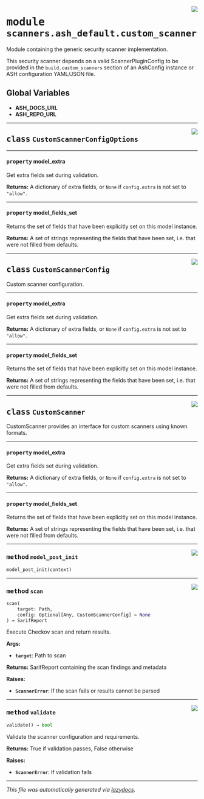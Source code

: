 <!-- markdownlint-disable -->

<a href="https://github.com/example/my-project/blob/main/src/automated_security_helper/scanners/ash_default/custom_scanner.py#L0"><img align="right" style="float:right;" src="https://img.shields.io/badge/-source-cccccc?style=flat-square"></a>

# <kbd>module</kbd> `scanners.ash_default.custom_scanner`
Module containing the generic security scanner implementation.

This security scanner depends on a valid ScannerPluginConfig to be provided in the `build.custom_scanners` section of an AshConfig instance or ASH configuration YAML/JSON file.

**Global Variables**
---------------
- **ASH_DOCS_URL**
- **ASH_REPO_URL**


---

<a href="https://github.com/example/my-project/blob/main/src/automated_security_helper/scanners/ash_default/custom_scanner.py#L51"><img align="right" style="float:right;" src="https://img.shields.io/badge/-source-cccccc?style=flat-square"></a>

## <kbd>class</kbd> `CustomScannerConfigOptions`





---

#### <kbd>property</kbd> model_extra

Get extra fields set during validation.



**Returns:**
  A dictionary of extra fields, or `None` if `config.extra` is not set to `"allow"`.

---

#### <kbd>property</kbd> model_fields_set

Returns the set of fields that have been explicitly set on this model instance.



**Returns:**
  A set of strings representing the fields that have been set,  i.e. that were not filled from defaults.




---

<a href="https://github.com/example/my-project/blob/main/src/automated_security_helper/scanners/ash_default/custom_scanner.py#L55"><img align="right" style="float:right;" src="https://img.shields.io/badge/-source-cccccc?style=flat-square"></a>

## <kbd>class</kbd> `CustomScannerConfig`
Custom scanner configuration.


---

#### <kbd>property</kbd> model_extra

Get extra fields set during validation.



**Returns:**
  A dictionary of extra fields, or `None` if `config.extra` is not set to `"allow"`.

---

#### <kbd>property</kbd> model_fields_set

Returns the set of fields that have been explicitly set on this model instance.



**Returns:**
  A set of strings representing the fields that have been set,  i.e. that were not filled from defaults.




---

<a href="https://github.com/example/my-project/blob/main/src/automated_security_helper/scanners/ash_default/custom_scanner.py#L66"><img align="right" style="float:right;" src="https://img.shields.io/badge/-source-cccccc?style=flat-square"></a>

## <kbd>class</kbd> `CustomScanner`
CustomScanner provides an interface for custom scanners using known formats.


---

#### <kbd>property</kbd> model_extra

Get extra fields set during validation.



**Returns:**
  A dictionary of extra fields, or `None` if `config.extra` is not set to `"allow"`.

---

#### <kbd>property</kbd> model_fields_set

Returns the set of fields that have been explicitly set on this model instance.



**Returns:**
  A set of strings representing the fields that have been set,  i.e. that were not filled from defaults.



---

<a href="https://github.com/example/my-project/blob/main/src/automated_security_helper/scanners/ash_default/custom_scanner.py#L71"><img align="right" style="float:right;" src="https://img.shields.io/badge/-source-cccccc?style=flat-square"></a>

### <kbd>method</kbd> `model_post_init`

```python
model_post_init(context)
```





---

<a href="https://github.com/example/my-project/blob/main/src/automated_security_helper/scanners/ash_default/custom_scanner.py#L90"><img align="right" style="float:right;" src="https://img.shields.io/badge/-source-cccccc?style=flat-square"></a>

### <kbd>method</kbd> `scan`

```python
scan(
    target: Path,
    config: Optional[Any, CustomScannerConfig] = None
) → SarifReport
```

Execute Checkov scan and return results.



**Args:**

 - <b>`target`</b>:  Path to scan



**Returns:**
 SarifReport containing the scan findings and metadata



**Raises:**

 - <b>`ScannerError`</b>:  If the scan fails or results cannot be parsed

---

<a href="https://github.com/example/my-project/blob/main/src/automated_security_helper/scanners/ash_default/custom_scanner.py#L79"><img align="right" style="float:right;" src="https://img.shields.io/badge/-source-cccccc?style=flat-square"></a>

### <kbd>method</kbd> `validate`

```python
validate() → bool
```

Validate the scanner configuration and requirements.



**Returns:**
  True if validation passes, False otherwise



**Raises:**

 - <b>`ScannerError`</b>:  If validation fails




---

_This file was automatically generated via [lazydocs](https://github.com/ml-tooling/lazydocs)._
